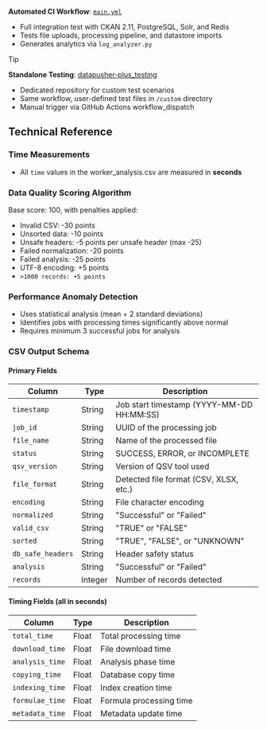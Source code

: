 
**Automated CI Workflow**: [`main.yml`](https://github.com/dathere/datapusher-plus/actions/workflows/main.yml)
- Full integration test with CKAN 2.11, PostgreSQL, Solr, and Redis
- Tests file uploads, processing pipeline, and datastore imports
- Generates analytics via `log_analyzer.py`

> [!TIP]
>**Standalone Testing**: [datapusher-plus_testing](https://github.com/dathere/datapusher-plus_testing)
>- Dedicated repository for custom test scenarios
>- Same workflow, user-defined test files in `/custom` directory
>- Manual trigger via GitHub Actions workflow_dispatch
## Technical Reference
### Time Measurements
- All `time` values in the worker_analysis.csv are measured in **seconds**

### Data Quality Scoring Algorithm
Base score: 100, with penalties applied:
- Invalid CSV: -30 points
- Unsorted data: -10 points
- Unsafe headers: -5 points per unsafe header (max -25)
- Failed normalization: -20 points
- Failed analysis: -25 points
- UTF-8 encoding: +5 points
- `>1000 records: +5 points`

### Performance Anomaly Detection
- Uses statistical analysis (mean + 2 standard deviations)
- Identifies jobs with processing times significantly above normal
- Requires minimum 3 successful jobs for analysis


### CSV Output Schema

#### Primary Fields
| Column | Type | Description |
|--------|------|-------------|
| `timestamp` | String | Job start timestamp (YYYY-MM-DD HH:MM:SS) |
| `job_id` | String | UUID of the processing job |
| `file_name` | String | Name of the processed file |
| `status` | String | SUCCESS, ERROR, or INCOMPLETE |
| `qsv_version` | String | Version of QSV tool used |
| `file_format` | String | Detected file format (CSV, XLSX, etc.) |
| `encoding` | String | File character encoding |
| `normalized` | String | "Successful" or "Failed" |
| `valid_csv` | String | "TRUE" or "FALSE" |
| `sorted` | String | "TRUE", "FALSE", or "UNKNOWN" |
| `db_safe_headers` | String | Header safety status |
| `analysis` | String | "Successful" or "Failed" |
| `records` | Integer | Number of records detected |

#### Timing Fields (all in seconds)
| Column | Type | Description |
|--------|------|-------------|
| `total_time` | Float | Total processing time |
| `download_time` | Float | File download time |
| `analysis_time` | Float | Analysis phase time |
| `copying_time` | Float | Database copy time |
| `indexing_time` | Float | Index creation time |
| `formulae_time` | Float | Formula processing time |
| `metadata_time` | Float | Metadata update time |
